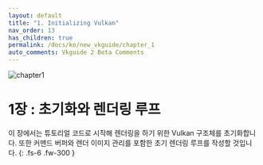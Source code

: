 ```yaml
---
layout: default
title: "1. Initializing Vulkan"
nav_order: 13
has_children: true
permalink: /docs/ko/new_vkguide/chapter_1
auto_comments: Vkguide 2 Beta Comments
---
```

![chapter1]({{site.baseurl}}/diagrams/chapter1.png)
# 1장 : 초기화와 렌더링 루프

이 장에서는 튜토리얼 코드로 시작해 렌더링을 하기 위한 Vulkan 구조체를 초기화합니다. 또한 커맨드 버퍼와 렌더 이미지 관리를 포함한 초기 렌더링 루프를 작성할 것입니다.
{: .fs-6 .fw-300 }


